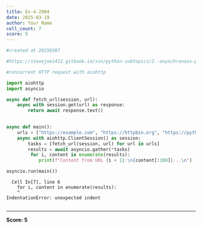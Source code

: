 ```yaml
---
title: Ex-4-2904
date: 2025-03-19
author: Your Name
cell_count: 7
score: 5
---
```


```python
#created at 20250307
```


```python
#https://stevejoe1412.gitbook.io/ssn/python-subtopics/2.-asynchronous-programming
```


```python
#concurrent HTTP request with aiohttp
```


```python
import aiohttp
import asyncio
```


```python
async def fetch_url(session, url):
    async with session.get(url) as response:
        return await response.text()
        
```


```python
async def main():
    urls = ["https://example.com", "https://httpbin.org", "https://python.org"]
    async with aiohttp.ClientSession() as session:
        tasks = [fetch_url(session, url) for url in urls]
        results = await asyncio.gather(*tasks)
         for i, content in enumerate(results):
            print(f"Content from URL {i + 1}:\n{content[:100]}...\n")

asyncio.run(main())

```


      Cell In[7], line 6
        for i, content in enumerate(results):
        ^
    IndentationError: unexpected indent




```python

```


---
**Score: 5**